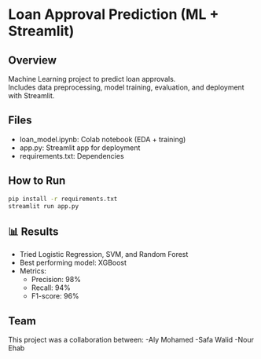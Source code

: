 # Loan Approval Prediction (ML + Streamlit)

## Overview
Machine Learning project to predict loan approvals.  
Includes data preprocessing, model training, evaluation, and deployment with Streamlit.

## Files
- loan_model.ipynb: Colab notebook (EDA + training)
- app.py: Streamlit app for deployment
- requirements.txt: Dependencies

## How to Run
```bash
pip install -r requirements.txt
streamlit run app.py 
```

## 📊 Results
- Tried Logistic Regression, SVM, and Random Forest
- Best performing model: XGBoost
- Metrics:
  - Precision: 98%
  - Recall: 94%
  - F1-score: 96%

## Team
This project was a collaboration between:
-Aly Mohamed
-Safa Walid
-Nour Ehab 

